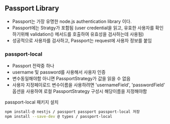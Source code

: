 ## Passport Library
- Passport는 가장 유명한 node.js authentication library 이다.
- Passport에는 Stratgy가 포함됨 (user credential을 읽고, 유효한 사용자를 확인하기위해 validation() 메서드를 호출하여 유효성을 검사하는데 사용됨) 
- 성공적으로 사용자를 검사하고, Passport는 request에 사용자 정보를 붙임

### passport-local 
- Passport 전략중 하나
- username 및 password를 사용해서 사용자 인증
- 변수동일해야함 아니면 PassportStrategy가 값을 읽을 수 없음
- 사용자 지정페이로드 변수이름을 사용하려면 'usernameField', 'passwordField' 옵션을 사용하여
로컬 PassportStrategy 구성시 해당이름을 지정해야함

passport-local 패키지 설치
```bash
npm install-@ nestjs / passport passport passport-local 저장
npm install --save-dev @ types / passport-local
```